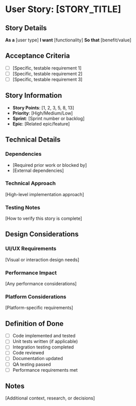 # User Story: [STORY_TITLE]

## Story Details
**As a** [user type]
**I want** [functionality]
**So that** [benefit/value]

## Acceptance Criteria
- [ ] [Specific, testable requirement 1]
- [ ] [Specific, testable requirement 2]
- [ ] [Specific, testable requirement 3]

## Story Information
- **Story Points**: [1, 2, 3, 5, 8, 13]
- **Priority**: [High/Medium/Low]
- **Sprint**: [Sprint number or backlog]
- **Epic**: [Related epic/feature]

## Technical Details
### Dependencies
- [Required prior work or blocked by]
- [External dependencies]

### Technical Approach
[High-level implementation approach]

### Testing Notes
[How to verify this story is complete]

## Design Considerations
### UI/UX Requirements
[Visual or interaction design needs]

### Performance Impact
[Any performance considerations]

### Platform Considerations
[Platform-specific requirements]

## Definition of Done
- [ ] Code implemented and tested
- [ ] Unit tests written (if applicable)
- [ ] Integration testing completed
- [ ] Code reviewed
- [ ] Documentation updated
- [ ] QA testing passed
- [ ] Performance requirements met

## Notes
[Additional context, research, or decisions]